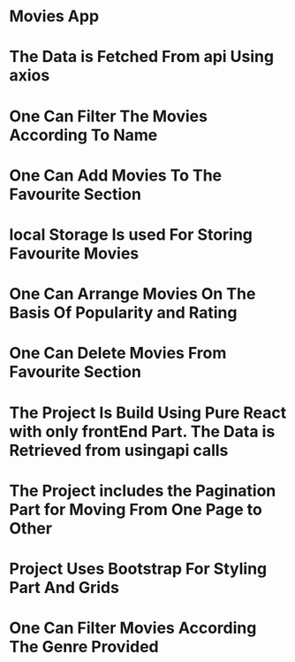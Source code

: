 # Movies App

# The Data is Fetched From api Using axios 

# One Can Filter The Movies According To Name

# One Can Add Movies To The Favourite Section

# local Storage Is used For Storing Favourite Movies

# One Can Arrange Movies On The Basis Of Popularity and Rating

# One Can Delete Movies From Favourite Section

# The Project Is Build Using Pure React with only frontEnd Part. The Data is Retrieved from usingapi calls

# The Project includes the Pagination Part for Moving From One Page to Other

# Project Uses Bootstrap For Styling Part And Grids

# One Can Filter Movies According The Genre Provided 